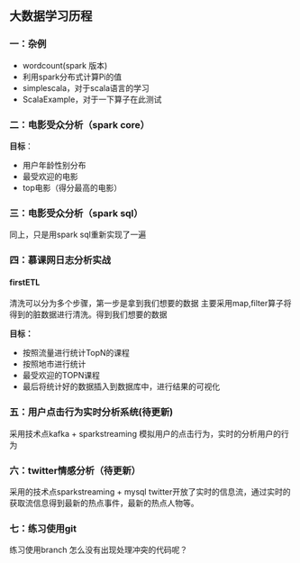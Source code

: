 
## 大数据学习历程 ##

### 一：杂例 ###

- wordcount(spark 版本)
- 利用spark分布式计算Pi的值
- simplescala，对于scala语言的学习
- ScalaExample，对于一下算子在此测试
### 二：电影受众分析（spark core） ###
**目标**：

- 用户年龄性别分布
- 最受欢迎的电影
- top电影（得分最高的电影）
### 三：电影受众分析（spark sql） ###
同上，只是用spark sql重新实现了一遍
### 四：慕课网日志分析实战 ###
#### firstETL ####
清洗可以分为多个步骤，第一步是拿到我们想要的数据
主要采用map,filter算子将得到的脏数据进行清洗。得到我们想要的数据

**目标：**

- 按照流量进行统计TopN的课程
- 按照地市进行统计
- 最受欢迎的TOPN课程
- 最后将统计好的数据插入到数据库中，进行结果的可视化

### 五：用户点击行为实时分析系统(待更新) ###
采用技术点kafka + sparkstreaming
模拟用户的点击行为，实时的分析用户的行为
### 六：twitter情感分析（待更新） ###
采用的技术点sparkstreaming + mysql
twitter开放了实时的信息流，通过实时的获取流信息得到最新的热点事件，最新的热点人物等。

### 七：练习使用git
练习使用branch
怎么没有出现处理冲突的代码呢？





